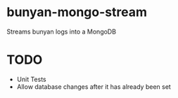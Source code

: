 # bunyan-mongo-stream
Streams bunyan logs into a MongoDB

# TODO

* Unit Tests
* Allow database changes after it has already been set
